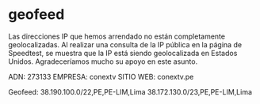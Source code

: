# geofeed

Las direcciones IP que hemos arrendado no están completamente geolocalizadas. Al realizar una consulta de la IP pública en la página de Speedtest, se muestra que la IP está siendo geolocalizada en Estados Unidos. Agradeceríamos mucho su apoyo en este asunto.

ADN: 273133
EMPRESA: conextv
SITIO WEB: conextv.pe

Geofeed: 38.190.100.0/22,PE,PE-LIM,Lima
         38.172.130.0/23,PE,PE-LIM,Lima
